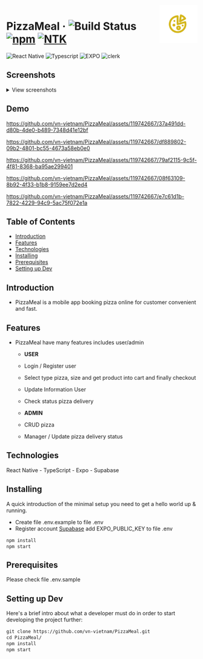 <img src="./assets/images/adaptive-icon.png" width="100px" alt="Logo" align="right">

# PizzaMeal &middot; ![Build Status](https://img.shields.io/badge/build-passing-brightgreen) [![npm](https://img.shields.io/npm/v/npm.svg?style=flat-square)](https://www.npmjs.com/package/npm) [![NTK](https://img.shields.io/badge/NTK-welcome-brightgreen.svg?style=flat-square)](https://github.com/vn-vietnam)

![React Native](https://img.shields.io/badge/ReactNative-brown?logo=react)
![Typescript](https://img.shields.io/badge/TypeScirpt-green?logo=typescript)
![EXPO](https://img.shields.io/badge/expo-red?logo=expo)
![clerk](https://img.shields.io/badge/supabase-black?logo=supabase)

<!-- ![Background Image](./assets/images/screens/1.jpg) -->

## Screenshots

<details>
	<summary>View screenshots</summary>
<p align="left">
	<summary>Update</summary>
  <img src="./assets/images/img4.jpg" width="300"  />
  <img src="./assets/images/img5.jpg" width="300"  />
  <img src="./assets/images/img6.jpg" width="300"  />
  <img src="./assets/images/img7.jpg" width="300"  />
</p>
<p align="left">
  <img src="./assets/images/img1.jpg" width="300"  />
  <img src="./assets/images/img2.jpg" width="300"  />
  <img src="./assets/images/img3.jpg" width="300"  />
</p>
</details>

## Demo


https://github.com/vn-vietnam/PizzaMeal/assets/119742667/37a491dd-d80b-4de0-b489-7348d41e12bf


https://github.com/vn-vietnam/PizzaMeal/assets/119742667/df889802-09b2-4801-bc55-4673a58eb0e0


https://github.com/vn-vietnam/PizzaMeal/assets/119742667/79af2115-9c5f-4f81-8368-ba95ae299401


https://github.com/vn-vietnam/PizzaMeal/assets/119742667/08f63109-8b92-4f33-b1b8-9159ee7d2ed4



https://github.com/vn-vietnam/PizzaMeal/assets/119742667/e7c61d1b-7822-4229-94c9-5ac75f072e1a




## Table of Contents

- [Introduction](#Introduction)
- [Features](#Features)
- [Technologies](#Technologies)
- [Installing](#Installing)
- [Prerequisites](#Prerequisites)
- [Setting up Dev](#Setting-up-Dev)

## Introduction

- PizzaMeal is a mobile app booking pizza online for customer convenient and fast.

## Features

- PizzaMeal have many features includes user/admin

  - <b>USER</b>
  - Login / Register user
  - Select type pizza, size and get product into cart and finally checkout
  - Update Information User
  - Check status pizza delivery

  - <b>ADMIN</b>
  - CRUD pizza
  - Manager / Update pizza delivery status

## Technologies

React Native - TypeScript - Expo - Supabase

## Installing

A quick introduction of the minimal setup you need to get a hello world up &
running.

- Create file .env.example to file .env
- Register account [Supabase](https://supabase.com) add EXPO_PUBLIC_KEY to file .env

```shell
npm install
npm start
```

## Prerequisites

Please check file .env.sample

## Setting up Dev

Here's a brief intro about what a developer must do in order to start developing
the project further:

```shell
git clone https://github.com/vn-vietnam/PizzaMeal.git
cd PizzaMeal/
npm install
npm start
```
